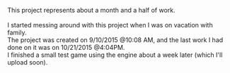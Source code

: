 This project represents about a month and a half of work.<br>
<br>
I started messing around with this project when I was on vacation with family.<br>
The project was created on 9/10/2015 @10:08 AM, and the last work I had done on it was on 10/21/2015 @4:04PM.<br>
I finished a small test game using the engine about a week later (which I'll upload soon).

